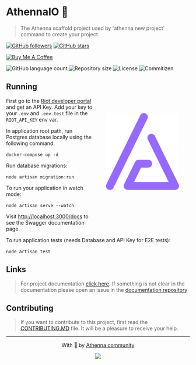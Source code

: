# AthennaIO 🦴

> The Athenna scaffold project used by 'athenna new project' command to create your project.

[![GitHub followers](https://img.shields.io/github/followers/athennaio.svg?style=social&label=Follow&maxAge=2592000)](https://github.com/athennaio?tab=followers)
[![GitHub stars](https://img.shields.io/github/stars/athennaio/athennaio.svg?style=social&label=Star&maxAge=2592000)](https://github.com/athennaio/athennaio/stargazers/)

<p>
    <a href="https://www.buymeacoffee.com/athenna" target="_blank"><img src="https://www.buymeacoffee.com/assets/img/custom_images/orange_img.png" alt="Buy Me A Coffee" style="height: 41px !important;width: 174px !important;box-shadow: 0px 3px 2px 0px rgba(190, 190, 190, 0.5) !important;-webkit-box-shadow: 0px 3px 2px 0px rgba(190, 190, 190, 0.5) !important;" ></a>
</p>

<p>
  <img alt="GitHub language count" src="https://img.shields.io/github/languages/count/athennaio/athennaio?style=for-the-badge&logo=appveyor">

  <img alt="Repository size" src="https://img.shields.io/github/repo-size/athennaio/athennaio?style=for-the-badge&logo=appveyor">

  <img alt="License" src="https://img.shields.io/badge/license-MIT-brightgreen?style=for-the-badge&logo=appveyor">

  <img alt="Commitizen" src="https://img.shields.io/badge/commitizen-friendly-brightgreen?style=for-the-badge&logo=appveyor">
</p>

<img src="https://raw.githubusercontent.com/AthennaIO/AthennaIO/9d2247f0afce10b754e171b0ac23062eeb2f5024/.github/logo.svg" width="200px" align="right" hspace="30px" vspace="100px">

## Running

First go to the [Riot developer portal](https://developer.riotgames.com/) and get an API
Key. Add your key to your `.env` and `.env.test` file in
the `RIOT_API_KEY` env var.

In application root path, run Postgres database locally
using the following command:

```shell
docker-compose up -d
```

Run database migrations:

```shell
node artisan migration:run
```

To run your application in watch mode:

```shell
node artisan serve --watch
```

Visit [http://localhost:3000/docs](http://localhost:3000/docs)
to see the Swagger documentation page.

To run application tests (needs Database and API Key for E2E tests):

```shell
node artisan test
```

## Links

> For project documentation [click here](https://athenna.io). If something is not clear in the documentation please open
> an issue in the [documentation repository](https://github.com/athennaio/docs)

## Contributing

> If you want to contribute to this project, first read
> the [CONTRIBUTING.MD](https://github.com/AthennaIO/AthennaIO/blob/develop/CONTRIBUTING.md) file. It will be a pleasure to
> receive your help.

---

<p align='center'>
  With 💜 by <a href='https://github.com/AthennaIO'>Athenna community</a>
</p>

<p align='center'>
  <a href='https://github.com/AthennaIO/AthennaIO/graphs/contributors'>
    <img src='https://contrib.rocks/image?repo=AthennaIO/AthennaIO'/>
  </a>
</p>
